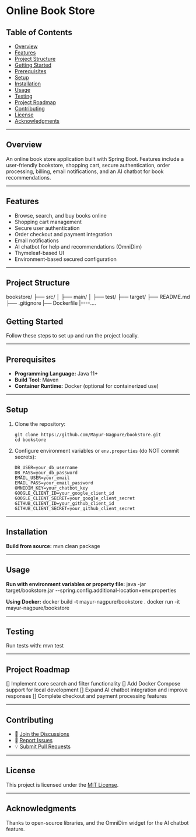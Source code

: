 # Online Book Store

## Table of Contents
- [Overview](#overview)
- [Features](#features)
- [Project Structure](#project-structure)
- [Getting Started](#getting-started)
- [Prerequisites](#prerequisites)
- [Setup](#setup)
- [Installation](#installation)
- [Usage](#usage)
- [Testing](#testing)
- [Project Roadmap](#project-roadmap)
- [Contributing](#contributing)
- [License](#license)
- [Acknowledgments](#acknowledgments)

---

## Overview

An online book store application built with Spring Boot. Features include a user-friendly bookstore, shopping cart, secure authentication, order processing, billing, email notifications, and an AI chatbot for book recommendations.

---

## Features

- Browse, search, and buy books online
- Shopping cart management
- Secure user authentication
- Order checkout and payment integration
- Email notifications
- AI chatbot for help and recommendations (OmniDim)
- Thymeleaf-based UI
- Environment-based secured configuration

---

## Project Structure

bookstore/
├── src/
│ ├── main/
│ ├── test/
├── target/
├── README.md
├── .gitignore
|──  Dockerfile
|----....


## Getting Started

Follow these steps to set up and run the project locally.

---

## Prerequisites

- **Programming Language:** Java 11+
- **Build Tool:** Maven
- **Container Runtime:** Docker (optional for containerized use)

---

## Setup

1. Clone the repository:
    ```
    git clone https://github.com/Mayur-Nagpure/bookstore.git
    cd bookstore
    ```

2. Configure environment variables or `env.properties` (do NOT commit secrets):

    ```
    DB_USER=your_db_username
    DB_PASS=your_db_password
    EMAIL_USER=your_email
    EMAIL_PASS=your_email_password
    OMNIDIM_KEY=your_chatbot_key
    GOOGLE_CLIENT_ID=your_google_client_id
    GOOGLE_CLIENT_SECRET=your_google_client_secret
    GITHUB_CLIENT_ID=your_github_client_id
    GITHUB_CLIENT_SECRET=your_github_client_secret
    ```

---

## Installation

**Build from source:**
mvn clean package

---

## Usage

**Run with environment variables or property file:**
java -jar target/bookstore.jar --spring.config.additional-location=env.properties

**Using Docker:**
docker build -t mayur-nagpure/bookstore .
docker run -it mayur-nagpure/bookstore

---

## Testing

Run tests with:
mvn test

---

## Project Roadmap

 [] Implement core search and filter functionality
 [] Add Docker Compose support for local development
 [] Expand AI chatbot integration and improve responses
 [] Complete checkout and payment processing features

---

## Contributing

- 💬 [Join the Discussions](https://github.com/Mayur-Nagpure/bookstore/discussions)
- 🐛 [Report Issues](https://github.com/Mayur-Nagpure/bookstore/issues)
- 💡 [Submit Pull Requests](https://github.com/Mayur-Nagpure/bookstore/pulls)

---

## License

This project is licensed under the [MIT License](LICENSE).

---

## Acknowledgments

Thanks to  open-source libraries, and the OmniDim widget for the AI chatbot feature.
